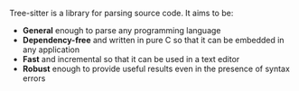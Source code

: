 Tree-sitter is a library for parsing source code. It aims to be:

* **General** enough to parse any programming language
* **Dependency-free** and written in pure C so that it can be embedded in any application
* **Fast** and incremental so that it can be used in a text editor
* **Robust** enough to provide useful results even in the presence of syntax errors
